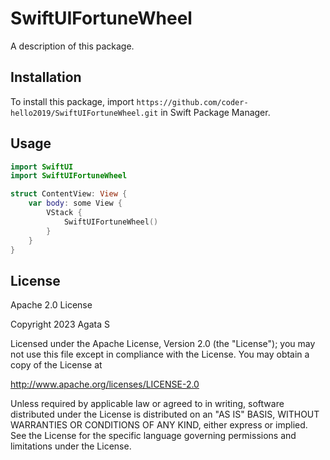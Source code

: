 # SwiftUIFortuneWheel

A description of this package.

## Installation

To install this package, import `https://github.com/coder-hello2019/SwiftUIFortuneWheel.git` in Swift Package Manager.

## Usage

```swift
import SwiftUI
import SwiftUIFortuneWheel

struct ContentView: View {
    var body: some View {
        VStack {
            SwiftUIFortuneWheel()
        }
    }
}
```

## License

Apache 2.0 License


Copyright 2023 Agata S

Licensed under the Apache License, Version 2.0 (the "License");
you may not use this file except in compliance with the License.
You may obtain a copy of the License at

   http://www.apache.org/licenses/LICENSE-2.0

Unless required by applicable law or agreed to in writing, software
distributed under the License is distributed on an "AS IS" BASIS,
WITHOUT WARRANTIES OR CONDITIONS OF ANY KIND, either express or implied.
See the License for the specific language governing permissions and
limitations under the License.

